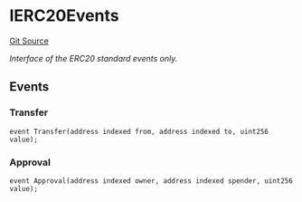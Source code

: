 # IERC20Events
[Git Source](https://github.com/Level-Money/contracts/blob/dc473999128bb60d87e479b557f6971af65ff8db/src/v1/interfaces/IERC20Events.sol)

*Interface of the ERC20 standard events only.*


## Events
### Transfer

```solidity
event Transfer(address indexed from, address indexed to, uint256 value);
```

### Approval

```solidity
event Approval(address indexed owner, address indexed spender, uint256 value);
```

